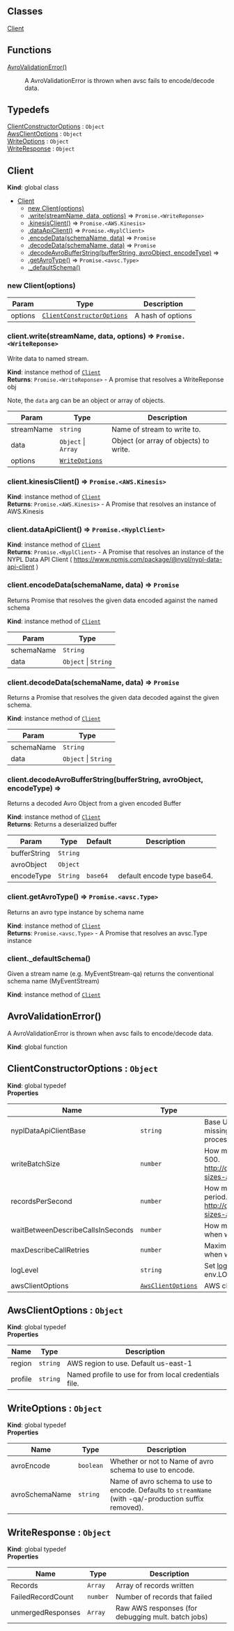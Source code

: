 ## Classes

<dl>
<dt><a href="#Client">Client</a></dt>
<dd></dd>
</dl>

## Functions

<dl>
<dt><a href="#AvroValidationError">AvroValidationError()</a></dt>
<dd><p>A AvroValidationError is thrown when avsc fails to encode/decode data.</p>
</dd>
</dl>

## Typedefs

<dl>
<dt><a href="#ClientConstructorOptions">ClientConstructorOptions</a> : <code>Object</code></dt>
<dd></dd>
<dt><a href="#AwsClientOptions">AwsClientOptions</a> : <code>Object</code></dt>
<dd></dd>
<dt><a href="#WriteOptions">WriteOptions</a> : <code>Object</code></dt>
<dd></dd>
<dt><a href="#WriteResponse">WriteResponse</a> : <code>Object</code></dt>
<dd></dd>
</dl>

<a name="Client"></a>

## Client
**Kind**: global class  

* [Client](#Client)
    * [new Client(options)](#new_Client_new)
    * [.write(streamName, data, options)](#Client+write) ⇒ <code>Promise.&lt;WriteReponse&gt;</code>
    * [.kinesisClient()](#Client+kinesisClient) ⇒ <code>Promise.&lt;AWS.Kinesis&gt;</code>
    * [.dataApiClient()](#Client+dataApiClient) ⇒ <code>Promise.&lt;NyplClient&gt;</code>
    * [.encodeData(schemaName, data)](#Client+encodeData) ⇒ <code>Promise</code>
    * [.decodeData(schemaName, data)](#Client+decodeData) ⇒ <code>Promise</code>
    * [.decodeAvroBufferString(bufferString, avroObject, encodeType)](#Client+decodeAvroBufferString) ⇒
    * [.getAvroType()](#Client+getAvroType) ⇒ <code>Promise.&lt;avsc.Type&gt;</code>
    * [._defaultSchema()](#Client+_defaultSchema)

<a name="new_Client_new"></a>

### new Client(options)

| Param | Type | Description |
| --- | --- | --- |
| options | [<code>ClientConstructorOptions</code>](#ClientConstructorOptions) | A hash of options |

<a name="Client+write"></a>

### client.write(streamName, data, options) ⇒ <code>Promise.&lt;WriteReponse&gt;</code>
Write data to named stream.

**Kind**: instance method of [<code>Client</code>](#Client)  
**Returns**: <code>Promise.&lt;WriteReponse&gt;</code> - A promise that resolves a WriteReponse obj

Note, the `data` arg can be an object or array of objects.  

| Param | Type | Description |
| --- | --- | --- |
| streamName | <code>string</code> | Name of stream to write to. |
| data | <code>Object</code> \| <code>Array</code> | Object (or array of objects) to write. |
| options | [<code>WriteOptions</code>](#WriteOptions) |  |

<a name="Client+kinesisClient"></a>

### client.kinesisClient() ⇒ <code>Promise.&lt;AWS.Kinesis&gt;</code>
**Kind**: instance method of [<code>Client</code>](#Client)  
**Returns**: <code>Promise.&lt;AWS.Kinesis&gt;</code> - A Promise that resolves an instance of
    AWS.Kinesis  
<a name="Client+dataApiClient"></a>

### client.dataApiClient() ⇒ <code>Promise.&lt;NyplClient&gt;</code>
**Kind**: instance method of [<code>Client</code>](#Client)  
**Returns**: <code>Promise.&lt;NyplClient&gt;</code> - A Promise that resolves an instance of
    the NYPL Data API Client
    ( https://www.npmjs.com/package/@nypl/nypl-data-api-client )  
<a name="Client+encodeData"></a>

### client.encodeData(schemaName, data) ⇒ <code>Promise</code>
Returns Promise that resolves the given data encoded against the named schema

**Kind**: instance method of [<code>Client</code>](#Client)  

| Param | Type |
| --- | --- |
| schemaName | <code>String</code> | 
| data | <code>Object</code> \| <code>String</code> | 

<a name="Client+decodeData"></a>

### client.decodeData(schemaName, data) ⇒ <code>Promise</code>
Returns a Promise that resolves the given data decoded against the given schema.

**Kind**: instance method of [<code>Client</code>](#Client)  

| Param | Type |
| --- | --- |
| schemaName | <code>String</code> | 
| data | <code>Object</code> \| <code>String</code> | 

<a name="Client+decodeAvroBufferString"></a>

### client.decodeAvroBufferString(bufferString, avroObject, encodeType) ⇒
Returns a decoded Avro Object from a given encoded Buffer

**Kind**: instance method of [<code>Client</code>](#Client)  
**Returns**: Returns a deserialized buffer  

| Param | Type | Default | Description |
| --- | --- | --- | --- |
| bufferString | <code>String</code> |  |  |
| avroObject | <code>Object</code> |  |  |
| encodeType | <code>String</code> | <code>base64</code> | default encode type base64. |

<a name="Client+getAvroType"></a>

### client.getAvroType() ⇒ <code>Promise.&lt;avsc.Type&gt;</code>
Returns an avro type instance by schema name

**Kind**: instance method of [<code>Client</code>](#Client)  
**Returns**: <code>Promise.&lt;avsc.Type&gt;</code> - A Promise that resolves an avsc.Type instance  
<a name="Client+_defaultSchema"></a>

### client.\_defaultSchema()
Given a stream name (e.g. MyEventStream-qa) returns the conventional schema name (MyEventStream)

**Kind**: instance method of [<code>Client</code>](#Client)  
<a name="AvroValidationError"></a>

## AvroValidationError()
A AvroValidationError is thrown when avsc fails to encode/decode data.

**Kind**: global function  
<a name="ClientConstructorOptions"></a>

## ClientConstructorOptions : <code>Object</code>
**Kind**: global typedef  
**Properties**

| Name | Type | Description |
| --- | --- | --- |
| nyplDataApiClientBase | <code>string</code> | Base URL for API (e.g. 'https://[FQDN]/api/v0.1/').    If missing, client will check process.env.NYPL_API_BASE_URL |
| writeBatchSize | <code>number</code> | How many records to write to a stream    at once. Default 500.    http://docs.aws.amazon.com/streams/latest/dev/service-sizes-and-limits.html |
| recordsPerSecond | <code>number</code> | How many records to write to a    stream in a single 1s period. Default 500. AWS max is 1000/s. See:    http://docs.aws.amazon.com/streams/latest/dev/service-sizes-and-limits.html |
| waitBetweenDescribeCallsInSeconds | <code>number</code> | How many seconds to    pause between describe calls (i.e. when waiting for active stream).    Default 4 |
| maxDescribeCallRetries | <code>number</code> | Maximum describe calls to make    before giving up (i.e. when waiting for active stream). Default 10. |
| logLevel | <code>string</code> | Set [log level](https://github.com/pimterry/loglevel)    (i.e. info, error, warn, debug). Default env.LOG_LEVEL or 'error' |
| awsClientOptions | [<code>AwsClientOptions</code>](#AwsClientOptions) | AWS client options |

<a name="AwsClientOptions"></a>

## AwsClientOptions : <code>Object</code>
**Kind**: global typedef  
**Properties**

| Name | Type | Description |
| --- | --- | --- |
| region | <code>string</code> | AWS region to use. Default us-east-1 |
| profile | <code>string</code> | Named profile to use for from local credentials file. |

<a name="WriteOptions"></a>

## WriteOptions : <code>Object</code>
**Kind**: global typedef  
**Properties**

| Name | Type | Description |
| --- | --- | --- |
| avroEncode | <code>boolean</code> | Whether or not to Name of avro schema to use to encode. |
| avroSchemaName | <code>string</code> | Name of avro schema to use to encode.     Defaults to `streamName` (with -qa/-production suffix removed). |

<a name="WriteResponse"></a>

## WriteResponse : <code>Object</code>
**Kind**: global typedef  
**Properties**

| Name | Type | Description |
| --- | --- | --- |
| Records | <code>Array</code> | Array of records written |
| FailedRecordCount | <code>number</code> | Number of records that failed |
| unmergedResponses | <code>Array</code> | Raw AWS responses (for debugging     mult. batch jobs) |

